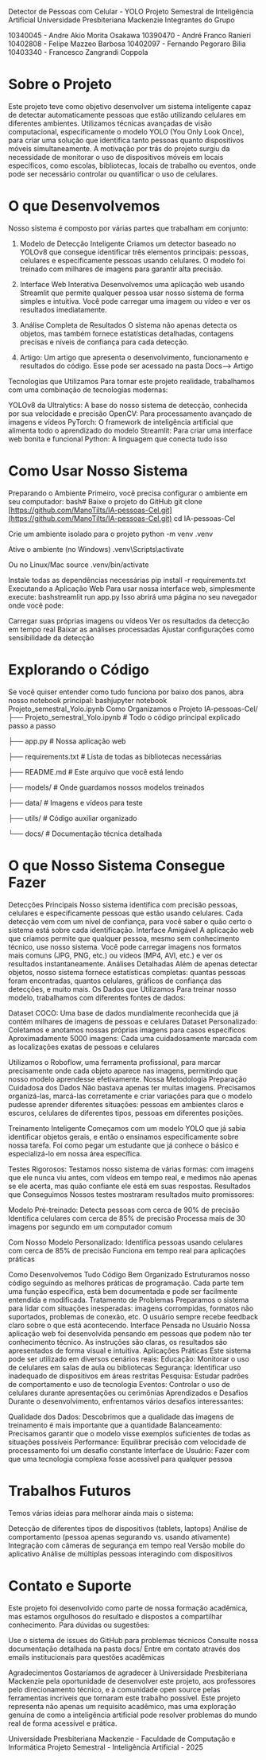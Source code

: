 Detector de Pessoas com Celular - YOLO
Projeto Semestral de Inteligência Artificial
Universidade Presbiteriana Mackenzie
Integrantes do Grupo

10340045 - Andre Akio Morita Osakawa
10390470 - André Franco Ranieri
10402808 - Felipe Mazzeo Barbosa
10402097 - Fernando Pegoraro Bilia
10403340 - Francesco Zangrandi Coppola

# Sobre o Projeto
Este projeto teve como objetivo desenvolver um sistema inteligente capaz de detectar automaticamente pessoas que estão utilizando celulares em diferentes ambientes. Utilizamos técnicas avançadas de visão computacional, especificamente o modelo YOLO (You Only Look Once), para criar uma solução que identifica tanto pessoas quanto dispositivos móveis simultaneamente.
A motivação por trás do projeto surgiu da necessidade de monitorar o uso de dispositivos móveis em locais específicos, como escolas, bibliotecas, locais de trabalho ou eventos, onde pode ser necessário controlar ou quantificar o uso de celulares.

# O que Desenvolvemos
Nosso sistema é composto por várias partes que trabalham em conjunto:

1. Modelo de Detecção Inteligente
Criamos um detector baseado no YOLOv8 que consegue identificar três elementos principais: pessoas, celulares e especificamente pessoas usando celulares. O modelo foi treinado com milhares de imagens para garantir alta precisão.

2. Interface Web Interativa
Desenvolvemos uma aplicação web usando Streamlit que permite qualquer pessoa usar nosso sistema de forma simples e intuitiva. Você pode carregar uma imagem ou vídeo e ver os resultados imediatamente.

3. Análise Completa de Resultados
O sistema não apenas detecta os objetos, mas também fornece estatísticas detalhadas, contagens precisas e níveis de confiança para cada detecção.

4. Artigo: 
Um artigo que apresenta o desenvolvimento, funcionamento e resultados do código. Esse pode ser acessado na pasta Docs--> Artigo

Tecnologias que Utilizamos
Para tornar este projeto realidade, trabalhamos com uma combinação de tecnologias modernas:

YOLOv8 da Ultralytics: A base do nosso sistema de detecção, conhecida por sua velocidade e precisão
OpenCV: Para processamento avançado de imagens e vídeos
PyTorch: O framework de inteligência artificial que alimenta todo o aprendizado do modelo
Streamlit: Para criar uma interface web bonita e funcional
Python: A linguagem que conecta tudo isso


# Como Usar Nosso Sistema
Preparando o Ambiente
Primeiro, você precisa configurar o ambiente em seu computador:
bash# Baixe o projeto do GitHub
git clone [https://github.com/ManoTilts/IA-pessoas-Cel.git](https://github.com/ManoTilts/IA-pessoas-Cel.git)
cd IA-pessoas-Cel

Crie um ambiente isolado para o projeto
python -m venv .venv

Ative o ambiente (no Windows)
.venv\Scripts\activate

Ou no Linux/Mac
source .venv/bin/activate

Instale todas as dependências necessárias
pip install -r requirements.txt
Executando a Aplicação Web
Para usar nossa interface web, simplesmente execute:
bashstreamlit run app.py
Isso abrirá uma página no seu navegador onde você pode:

Carregar suas próprias imagens ou vídeos
Ver os resultados da detecção em tempo real
Baixar as análises processadas
Ajustar configurações como sensibilidade da detecção

# Explorando o Código
Se você quiser entender como tudo funciona por baixo dos panos, abra nosso notebook principal:
bashjupyter notebook Projeto_semestral_Yolo.ipynb
Como Organizamos o Projeto
IA-pessoas-Cel/
├── Projeto_semestral_Yolo.ipynb    # Todo o código principal explicado passo a passo

├── app.py                          # Nossa aplicação web

├── requirements.txt                # Lista de todas as bibliotecas necessárias

├── README.md                       # Este arquivo que você está lendo

├── models/                         # Onde guardamos nossos modelos treinados

├── data/                           # Imagens e vídeos para teste

├── utils/                          # Código auxiliar organizado

└── docs/                           # Documentação técnica detalhada

# O que Nosso Sistema Consegue Fazer
Detecções Principais
Nosso sistema identifica com precisão pessoas, celulares e especificamente pessoas que estão usando celulares. Cada detecção vem com um nível de confiança, para você saber o quão certo o sistema está sobre cada identificação.
Interface Amigável
A aplicação web que criamos permite que qualquer pessoa, mesmo sem conhecimento técnico, use nosso sistema. Você pode carregar imagens nos formatos mais comuns (JPG, PNG, etc.) ou vídeos (MP4, AVI, etc.) e ver os resultados instantaneamente.
Análises Detalhadas
Além de apenas detectar objetos, nosso sistema fornece estatísticas completas: quantas pessoas foram encontradas, quantos celulares, gráficos de confiança das detecções, e muito mais.
Os Dados que Utilizamos
Para treinar nosso modelo, trabalhamos com diferentes fontes de dados:

Dataset COCO: 
Uma base de dados mundialmente reconhecida que já contém milhares de imagens de pessoas e celulares
Dataset Personalizado: Coletamos e anotamos nossas próprias imagens para casos específicos
Aproximadamente 5000 imagens: Cada uma cuidadosamente marcada com as localizações exatas de pessoas e celulares

Utilizamos o Roboflow, uma ferramenta profissional, para marcar precisamente onde cada objeto aparece nas imagens, permitindo que nosso modelo aprendesse efetivamente.
Nossa Metodologia
Preparação Cuidadosa dos Dados
Não bastava apenas ter muitas imagens. Precisamos organizá-las, marcá-las corretamente e criar variações para que o modelo pudesse aprender diferentes situações: pessoas em ambientes claros e escuros, celulares de diferentes tipos, pessoas em diferentes posições.

Treinamento Inteligente
Começamos com um modelo YOLO que já sabia identificar objetos gerais, e então o ensinamos especificamente sobre nossa tarefa. Foi como pegar um estudante que já conhece o básico e especializá-lo em nossa área específica.

Testes Rigorosos:
Testamos nosso sistema de várias formas: com imagens que ele nunca viu antes, com vídeos em tempo real, e medimos não apenas se ele acerta, mas quão confiante ele está em suas respostas.
Resultados que Conseguimos
Nossos testes mostraram resultados muito promissores:

Modelo Pré-treinado:
Detecta pessoas com cerca de 90% de precisão
Identifica celulares com cerca de 85% de precisão
Processa mais de 30 imagens por segundo em um computador comum

Com Nosso Modelo Personalizado:
Identifica pessoas usando celulares com cerca de 85% de precisão
Funciona em tempo real para aplicações práticas

Como Desenvolvemos Tudo
Código Bem Organizado
Estruturamos nosso código seguindo as melhores práticas de programação. Cada parte tem uma função específica, está bem documentada e pode ser facilmente entendida e modificada.
Tratamento de Problemas
Preparamos o sistema para lidar com situações inesperadas: imagens corrompidas, formatos não suportados, problemas de conexão, etc. O usuário sempre recebe feedback claro sobre o que está acontecendo.
Interface Pensada no Usuário
Nossa aplicação web foi desenvolvida pensando em pessoas que podem não ter conhecimento técnico. As instruções são claras, os resultados são apresentados de forma visual e intuitiva.
Aplicações Práticas
Este sistema pode ser utilizado em diversos cenários reais:
Educação: Monitorar o uso de celulares em salas de aula ou bibliotecas
Segurança: Identificar uso inadequado de dispositivos em áreas restritas
Pesquisa: Estudar padrões de comportamento e uso de tecnologia
Eventos: Controlar o uso de celulares durante apresentações ou cerimônias
Aprendizados e Desafios
Durante o desenvolvimento, enfrentamos vários desafios interessantes:

Qualidade dos Dados: Descobrimos que a qualidade das imagens de treinamento é mais importante que a quantidade
Balanceamento: Precisamos garantir que o modelo visse exemplos suficientes de todas as situações possíveis
Performance: Equilibrar precisão com velocidade de processamento foi um desafio constante
Interface de Usuário: Fazer com que uma tecnologia complexa fosse acessível para qualquer pessoa

# Trabalhos Futuros
Temos várias ideias para melhorar ainda mais o sistema:

Detecção de diferentes tipos de dispositivos (tablets, laptops)
Análise de comportamento (pessoa apenas segurando vs. usando ativamente)
Integração com câmeras de segurança em tempo real
Versão mobile do aplicativo
Análise de múltiplas pessoas interagindo com dispositivos

# Contato e Suporte
Este projeto foi desenvolvido como parte de nossa formação acadêmica, mas estamos orgulhosos do resultado e dispostos a compartilhar conhecimento.
Para dúvidas ou sugestões:

Use o sistema de issues do GitHub para problemas técnicos
Consulte nossa documentação detalhada na pasta docs/
Entre em contato através dos emails institucionais para questões acadêmicas

Agradecimentos
Gostaríamos de agradecer à Universidade Presbiteriana Mackenzie pela oportunidade de desenvolver este projeto, aos professores pelo direcionamento técnico, e à comunidade open source pelas ferramentas incríveis que tornaram este trabalho possível.
Este projeto representa não apenas um requisito acadêmico, mas uma exploração genuína de como a inteligência artificial pode resolver problemas do mundo real de forma acessível e prática.

Universidade Presbiteriana Mackenzie - Faculdade de Computação e Informática
Projeto Semestral - Inteligência Artificial - 2025
